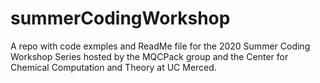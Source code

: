 # summerCodingWorkshop
A repo with code exmples and ReadMe file for the 2020 Summer Coding Workshop Series hosted by the MQCPack group and the Center for Chemical Computation and Theory at UC Merced.
